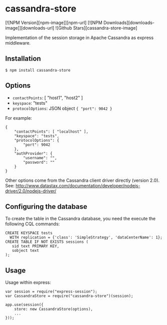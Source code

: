 cassandra-store
===============

[![NPM Version][npm-image]][npm-url]
[![NPM Downloads][downloads-image]][downloads-url]
![Github Stars][cassandra-store-image]

Implementation of the session storage in Apache Cassandra as express middleware.

## Installation

```
$ npm install cassandra-store
```

## Options

- `contactPoints`: [ "host1", "host2" ]
- `keyspace`: "tests"
- `protocolOptions`: JSON object `{ "port": 9042 }`

For example:

```
{
    "contactPoints": [ "localhost" ],
    "keyspace": "tests",
    "protocolOptions": {
        "port": 9042
    },
    "authProvider": {
        "username": "",
        "password": ""
    }
}
```

Other options come from the Cassandra client driver directly (version 2.0).
See: http://www.datastax.com/documentation/developer/nodejs-driver/2.0/nodejs-driver/

## Configuring the database

To create the table in the Cassandra database, you need the execute the
following CQL commands:

```
CREATE KEYSPACE tests
  WITH replication = {'class': 'SimpleStrategy', 'dataCenterName': 1};
CREATE TABLE IF NOT EXISTS sessions (
   sid text PRIMARY KEY,
   sobject text
);
```

## Usage

Usage within express:

```
var session = require("express-session");
var CassandraStore = require("cassandra-store")(session);

app.use(session({
    store: new CassandraStore(options),
    ...
}));
```
